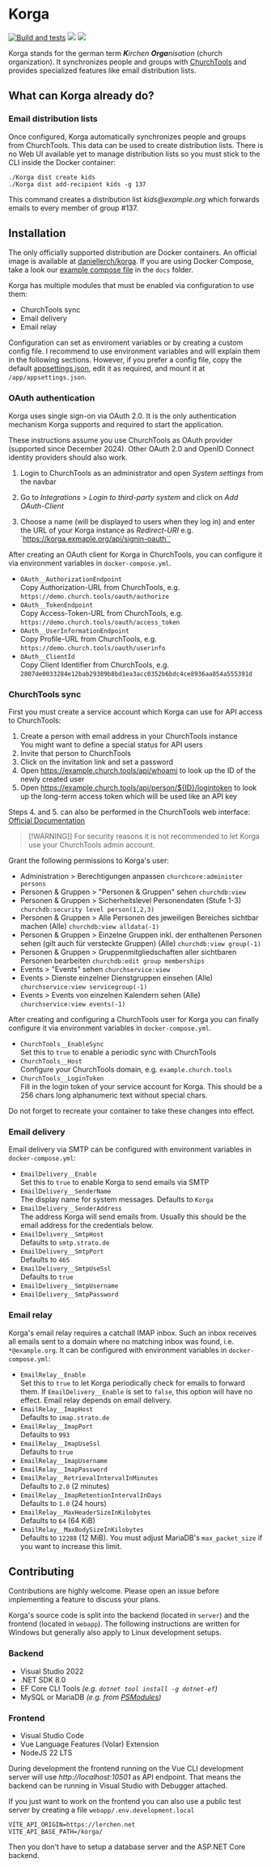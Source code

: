 # Korga

[![Build and tests](https://github.com/daniel-lerch/korga/actions/workflows/main.yml/badge.svg)](https://github.com/daniel-lerch/korga/actions/workflows/main.yml)
[![](https://img.shields.io/docker/pulls/daniellerch/korga.svg)](https://hub.docker.com/r/daniellerch/korga)
[![](https://img.shields.io/docker/image-size/daniellerch/korga/latest.svg)](https://hub.docker.com/r/daniellerch/korga)

Korga stands for the german term _**K**irchen **Orga**nisation_ (church organization).
It synchronizes people and groups with [ChurchTools](https://church.tools) and provides specialized features like email distribution lists.

## What can Korga already do?

### Email distribution lists

Once configured, Korga automatically synchronizes people and groups from ChurchTools. This data can be used to create distribution lists.
There is no Web UI available yet to manage distribution lists so you must stick to the CLI inside the Docker container:

```
./Korga dist create kids
./Korga dist add-recipient kids -g 137
```

This command creates a distribution list _kids@example.org_ which forwards emails to every member of group #137.

## Installation

The only officially supported distribution are Docker containers. An official image is available at [daniellerch/korga](https://hub.docker.com/r/daniellerch/korga).
If you are using Docker Compose, take a look our [example compose file](docs/compose.yaml) in the `docs` folder.

Korga has multiple modules that must be enabled via configuration to use them:
- ChurchTools sync
- Email delivery
- Email relay

Configuration can set as enviroment variables or by creating a custom config file.
I recommend to use environment variables and will explain them in the following sections.
However, if you prefer a config file, copy the default [appsettings.json](server/Korga/appsettings.json), edit it as required, and mount it at `/app/appsettings.json`.

### OAuth authentication

Korga uses single sign-on via OAuth 2.0. It is the only authentication mechanism Korga supports and required to start the application.

These instructions assume you use ChurchTools as OAuth provider (supported since December 2024).
Other OAuth 2.0 and OpenID Connect identity providers should also work.

1. Login to ChurchTools as an administrator and open _System settings_ from the navbar

2. Go to _Integrations_ > _Login to third-party system_ and click on _Add OAuth-Client_

3. Choose a name (will be displayed to users when they log in) and enter the URL of your Korga instance as _Redirect-URI_ e.g. `https://korga.exmaple.org/api/signin-oauth``

After creating an OAuth client for Korga in ChurchTools, you can configure it via environment variables in `docker-compose.yml`.

- `OAuth__AuthorizationEndpoint`  
Copy Authorization-URL from ChurchTools, e.g. `https://demo.church.tools/oauth/authorize`
- `OAuth__TokenEndpoint`  
Copy Access-Token-URL from ChurchTools, e.g. `https://demo.church.tools/oauth/access_token`
- `OAuth__UserInformationEndpoint`  
Copy Profile-URL from ChurchTools, e.g. `https://demo.church.tools/oauth/userinfo`
- `OAuth__ClientId`  
Copy Client Identifier from ChurchTools, e.g. `2807de0033284e12bab29389b8bd1ea3acc0352b6bdc4ce8936aa854a555391d`

### ChurchTools sync

First you must create a service account which Korga can use for API access to ChurchTools:

1. Create a person with email address in your ChurchTools instance  
   You might want to define a special status for API users
2. Invite that person to ChurchTools
3. Click on the invitation link and set a password
4. Open https://example.church.tools/api/whoami to look up the ID of the newly created user
5. Open https://example.church.tools/api/person/${ID}/logintoken to look up the long-term access token which will be used like an API key

Steps 4. and 5. can also be performed in the ChurchTools web interface: [Official Documentation](https://hilfe.church.tools/wiki/0/API%20Authentifizierung#logintoken)

> [!WARNING]]
> For security reasons it is not recommended to let Korga use your ChurchTools admin account.

Grant the following permissions to Korga's user:

- Administration > Berechtigungen anpassen `churchcore:administer persons`
- Personen & Gruppen > "Personen & Gruppen" sehen `churchdb:view`
- Personen & Gruppen > Sicherheitslevel Personendaten (Stufe 1-3) `churchdb:security level person(1,2,3)`
- Personen & Gruppen > Alle Personen des jeweiligen Bereiches sichtbar machen (Alle) `churchdb:view alldata(-1)`
- Personen & Gruppen > Einzelne Gruppen inkl. der enthaltenen Personen sehen (gilt auch für versteckte Gruppen) (Alle) `churchdb:view group(-1)`
- Personen & Gruppen > Gruppenmitgliedschaften aller sichtbaren Personen bearbeiten `churchdb:edit group memberships`
- Events > "Events" sehen `churchservice:view`
- Events > Dienste einzelner Dienstgruppen einsehen (Alle) `churchservice:view servicegroup(-1)`
- Events > Events von einzelnen Kalendern sehen (Alle) `churchservice:view events(-1)`

After creating and configuring a ChurchTools user for Korga you can finally configure it via environment variables in `docker-compose.yml`.

- `ChurchTools__EnableSync`  
Set this to `true` to enable a periodic sync with ChurchTools
- `ChurchTools__Host`  
Configure your ChurchTools domain, e.g. `example.church.tools`
- `ChurchTools__LoginToken`  
Fill in the login token of your service account for Korga.
This should be a 256 chars long alphanumeric text without special chars.

Do not forget to recreate your container to take these changes into effect.

### Email delivery

Email delivery via SMTP can be configured with environment variables in `docker-compose.yml`:

- `EmailDelivery__Enable`  
Set this to `true` to enable Korga to send emails via SMTP
- `EmailDelivery__SenderName`  
The display name for system messages. Defaults to `Korga`
- `EmailDelivery__SenderAddress`  
The address Korga will send emails from. Usually this should be the email address for the credentials below.
- `EmailDelivery__SmtpHost`  
Defaults to `smtp.strato.de`
- `EmailDelivery__SmtpPort`  
Defaults to `465`
- `EmailDelivery__SmtpUseSsl`  
Defaults to `true`
- `EmailDelivery__SmtpUsername`
- `EmailDelivery__SmtpPassword`

### Email relay

Korga's email relay requires a catchall IMAP inbox.
Such an inbox receives all emails sent to a domain where no matching inbox was found, i.e. `*@example.org`.
It can be configured with environment variables in `docker-compose.yml`:

- `EmailRelay__Enable`  
Set this to `true` to let Korga periodically check for emails to forward them. If `EmailDelivery__Enable` is set to `false`, this option will have no effect. Email relay depends on email delivery.
- `EmailRelay__ImapHost`  
Defaults to `imap.strato.de`
- `EmailRelay__ImapPort`  
Defaults to `993`
- `EmailRelay__ImapUseSsl`  
Defaults to `true`
- `EmailRelay__ImapUsername`
- `EmailRelay__ImapPassword`
- `EmailRelay__RetrievalIntervalInMinutes`  
Defaults to `2.0` (2 minutes)
- `EmailRelay__ImapRetentionIntervalInDays`  
Defaults to `1.0` (24 hours)
- `EmailRelay__MaxHeaderSizeInKilobytes`  
Defaults to `64` (64 KiB)
- `EmailRelay__MaxBodySizeInKilobytes`  
Defaults to `12288` (12 MiB). You must adjust MariaDB's `max_packet_size` if you want to increase this limit.

## Contributing

Contributions are highly welcome. Please open an issue before implementing a feature to discuss your plans.

Korga's source code is split into the backend (located in `server`) and the frontend (located in `webapp`).
The following instructions are written for Windows but generally also apply to Linux development setups.

### Backend
- Visual Studio 2022
- .NET SDK 8.0
- EF Core CLI Tools _(e.g. `dotnet tool install -g dotnet-ef`)_
- MySQL or MariaDB _(e.g. from [PSModules](https://github.com/daniel-lerch/psmodules))_

### Frontend
- Visual Studio Code
- Vue Language Features (Volar) Extension
- NodeJS 22 LTS

During development the frontend running on the Vue CLI development server will use _http://localhost:10501_ as API endpoint.
That means the backend can be running in Visual Studio with Debugger attached.

If you just want to work on the frontend you can also use a public test server by creating a file `webapp/.env.development.local`
```env
VITE_API_ORIGIN=https://lerchen.net
VITE_API_BASE_PATH=/korga/
```
Then you don't have to setup a database server and the ASP.NET Core backend.
